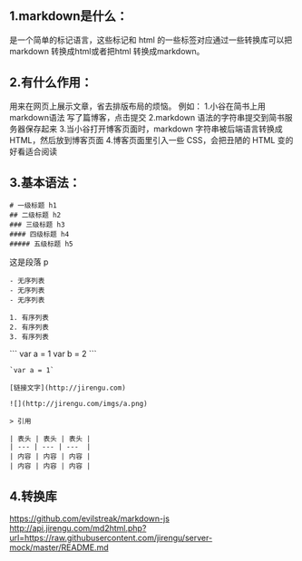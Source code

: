 ## 1.markdown是什么：
是一个简单的标记语言，这些标记和 html 的一些标签对应通过一些转换库可以把 markdown 转换成html或者把html 转换成markdown。

## 2.有什么作用：
用来在网页上展示文章，省去排版布局的烦恼。
例如：
1.小谷在简书上用 markdown语法 写了篇博客，点击提交
2.markdown 语法的字符串提交到简书服务器保存起来
3.当小谷打开博客页面时，markdown 字符串被后端语言转换成 HTML，然后放到博客页面
4.博客页面里引入一些 CSS，会把丑陋的 HTML 变的好看适合阅读

## 3.基本语法：
```
# 一级标题 h1
## 二级标题 h2
### 三级标题 h3
#### 四级标题 h4
##### 五级标题 h5
```
这是段落 p
```
- 无序列表
- 无序列表
- 无序列表

1. 有序列表
2. 有序列表
3. 有序列表
```
\```
var a = 1
var b = 2
\```
```
`var a = 1`

[链接文字](http://jirengu.com)

![](http://jirengu.com/imgs/a.png)

> 引用

| 表头 | 表头 | 表头 |
| --- | --- | ---  |
| 内容 | 内容 | 内容 |
| 内容 | 内容 | 内容 |
```
## 4.转换库
https://github.com/evilstreak/markdown-js
http://api.jirengu.com/md2html.php?url=https://raw.githubusercontent.com/jirengu/server-mock/master/README.md
